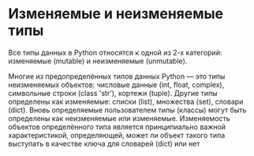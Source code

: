 # Изменяемые и неизменяемые типы

Все типы данных в Python относятся к одной из 2-х категорий: изменяемые \(mutable\) и неизменяемые \(unmutable\).

Многие из предопределённых типов данных Python — это типы неизменяемых объектов: числовые данные \(int, float, complex\), символьные строки \(class 'str'\), кортежи \(tuple\). Другие типы определены как изменяемые: списки \(list\), множества \(set\), словари \(dict\). Вновь определяемые пользователем типы \(классы\) могут быть определены как неизменяемые или изменяемые. Изменяемость объектов определённого типа является принципиально важной характеристикой, определяющей, может ли объект такого типа выступать в качестве ключа для словарей \(dict\) или нет

